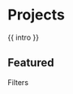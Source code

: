 <div class="projects-index">
  <h1 class="page-title">Projects</h1>
  <div class="projects-index__intro">{{ intro }}</div>
  <div class="projects-index__featured">
    <h2 class="projects-index__featured__title">
      Featured
    </h2>
    <Project v-for="project in projects" 
             v-if="project.frontmatter.featured"
             :project="project"/>
  </div>

  <div class="projects-index__filters">
    Filters
  </div>

  <div class="projects-index__grid">
    <Project v-for="project in projects" 
             :project="project"/>
  </div>
</div>

<script>
import content from '../../../site/_data/explore/projects.yml'
import { markdown } from '../../.vuepress/util'
export default {
  data () {
    return {
      intro: content.intro
    }
  },

  computed: {
    projects () {
      return this.$site.pages
        .filter(x => x.path.startsWith('/projects'))
    }
  },
  methods: { markdown }
}
</script>

<style lang="scss">
@import '../../.vuepress/assets/stylesheets/variables.scss';

.projects-index {
  &__intro {
    @include text-subhead;
    margin-bottom: $space-medium;
  }

  &__featured {
    margin-bottom: $space-medium;
    border-bottom: 0.5px solid $color-gray-light;

    &__title { margin-bottom: $space-base; }
  }

  &__filters {
    margin-bottom: $space-medium;
  }

  &__grid {
    display: grid;
    grid-template-columns: repeat(4, 1fr);
    grid-gap: $space-medium;
  }
}
</style>
